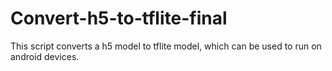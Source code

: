 # Convert-h5-to-tflite-final

This script converts a h5 model to tflite model, which can be used to run on android devices.
